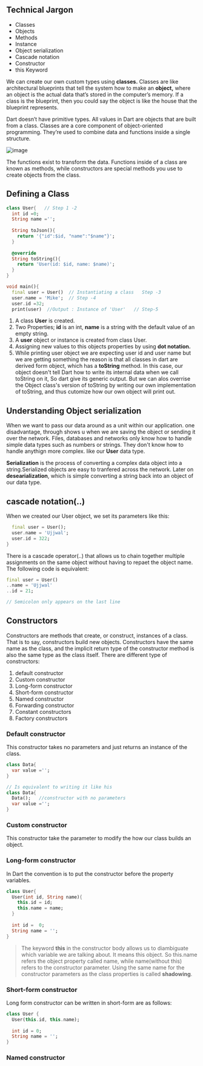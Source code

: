 ## Technical Jargon
* Classes
* Objects
* Methods
* Instance
* Object serialization
* Cascade notation
* Constructor
* this Keyword

We can create our own custom types using **classes.** Classes are like architectural blueprints that tell the system how to make an **object,** where an object is the actual data that’s stored in the computer’s memory. If a class is the blueprint, then you could say the object is like the house that the blueprint represents.

Dart doesn’t have primitive types. All values in Dart are objects that are built from a class. Classes are a core component of object-oriented programming.
They’re used to combine data and functions inside a single structure. 

![image](https://user-images.githubusercontent.com/32765126/133657740-fd5943fa-9226-4c84-8745-6c80eec14f92.png)


The functions exist to transform the data. Functions inside of a class are known as methods, while constructors are special methods you use to create objects from the
class.

## Defining a Class

```dart
class User{   // Step 1 -2
  int id =0;
  String name ='';
  
  String toJson(){
    return '{"id":$id, "name":"$name"}';
  }
  
  @override
  String toString(){
    return 'User(id: $id, name: $name)';
  }
}

void main(){
  final user = User()  // Instantiating a class   Step -3 
  user.name = 'Mike';  // Step -4
  user.id =32;
  print(user)  //Output : Instance of 'User'   // Step-5
```

1. A class **User** is created.
2. Two Properties; **id** is an int, **name** is a string with the default value of an empty string.
3. A **user** object or instance is created from class User.
4. Assigning new values to this objects properties by using **dot notation.**
5. While printing user object we are expecting user id and user name but we are getting something the reason is that all classes in dart are derived form object, which has a **toString** method. In this case, our object doesn't tell Dart how to write its internal data when we call toString on it, So dart give its generic output. But we can alos overrise the Object class's version of toString by writing our own implementation of toString, and thus cutomize how our own object will print out.


## Understanding Object serialization
When we want to pass our data around as a unit within our application. one disadvantage, through shows u when we are saving the object or sending it over the network. Files, databases and networks only know how to handle simple data types such as numbers or strings. They don't know how to handle anythign more complex. like our **User** data type.

**Serialization** is the process of converting a complex data object into a string.Serialized objects are easy to tranfered across the network. Later on **desearialization**, which is simple converting a string back into an object of our data type.

## cascade notation(..)
When we created our User object, we set its parameters like this:
```dart
  final user = User();
  user.name = 'Ujjwal';
  user.id = 322;
}
```
There is a cascade operator(..) that allows us to chain together multiple assignments on the same object without having to repaet the object name. The following code is equivalent:
```dart
final user = User()
..name = 'Ujjwal'
..id = 21;

// Semicolon only appears on the last line
```


## Constructors
Constructors are methods that create, or construct, instances of a class. That is to say, constructors build new objects. Constructors have the same name as the class, and the implicit return type of the constructor method is also the same type as the class itself. There are different type of constructors:

1. default constructor
2. Custom constructor
3. Long-form constructor
4. Short-form constructor
5. Named constructor
6. Forwarding constructor
7.  Constant constructors
8.  Factory constructors

### Default constructor
This constructor takes no parameters and just returns an instance of the class.
```dart
class Data{
  var value ='';
}

// Is equivalent to writing it like his
class Data{
  Data();   //constructor with no parameters
  var value ='';
}
```

### Custom constructor
This constructor take the parameter to modify the how our class builds an object. 

### Long-form constructor
In Dart the convention is to put the constructor before the property variables.
```Dart
class User{
  User(int id, String name){
    this.id = id;
    this.name = name;
  }
  
  int id =  0;
  String name = '';
}
```

> The keyword **this** in the constructor body allows us to diambiguate which variable we are talking about. It means this object. So this.name refers the object property called name, while name(without this) refers to the constructor parameter. Using the same name for the constructor parameters as the class properties is called **shadowing**. 


### Short-form constructor
Long form constructor can be written in short-form are as follows:
```dart
class User {
  User(this.id, this.name);
  
  int id = 0;
  String name = '';
}
```

### Named constructor
